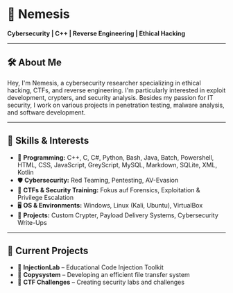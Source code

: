 # 👾 Nemesis

**Cybersecurity | C++ | Reverse Engineering | Ethical Hacking**

---

## 🛠 About Me
Hey, I'm Nemesis, a cybersecurity researcher specializing in ethical hacking, CTFs, and reverse engineering. I'm particularly interested in exploit development, crypters, and security analysis. Besides my passion for IT security, I work on various projects in penetration testing, malware analysis, and software development.

---

## 🔧 Skills & Interests
- 🐍 **Programming:** C++, C, C#, Python, Bash, Java, Batch, Powershell, HTML, CSS, JavaScript, GreyScript, MySQL, Markdown, SQLite, XML, Kotlin
- 🛡️ **Cybersecurity:** Red Teaming, Pentesting, AV-Evasion
- 🎯 **CTFs & Security Training:** Fokus auf Forensics, Exploitation & Privilege Escalation
- 🖥️ **OS & Environments:** Windows, Linux (Kali, Ubuntu), VirtualBox
- 🚀 **Projects:** Custom Crypter, Payload Delivery Systems, Cybersecurity Write-Ups

---

## 📂 Current Projects
- 🔹 **InjectionLab** – Educational Code Injection Toolkit
- 🔹 **Copysystem** – Developing an efficient file transfer system
- 🔹 **CTF Challenges** – Creating security labs and challenges
